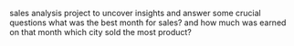 sales analysis project to uncover insights and answer some crucial questions
what was the best month for sales? and how much was earned on that month
which city sold the most product?
